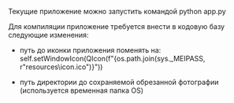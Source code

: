 Текущие приложение можно запустить командой  python app.py

Для компиляции приложение требуется внести в кодовую базу следующие изменения:
- путь до иконки приложения поменять на: self.setWindowIcon(QIcon(f"{os.path.join(sys._MEIPASS, r"resources\icon.ico")}"))

- путь директории до сохраняемой обрезанной фотографии (используется временная папка OS)
